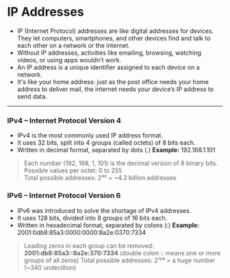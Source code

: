 <h1> IP Addresses </h1>

- IP (Internet Protocol) addresses are like digital addresses for devices. They let computers, smartphones, and other devices find and talk to each other on a network or the internet.
- Without IP addresses, activities like emailing, browsing, watching videos, or using apps wouldn’t work.
- An IP address is a unique identifier assigned to each device on a network.
- It's like your home address: just as the post office needs your home address to deliver mail, the internet needs your device’s IP address to send data.

- - -

### IPv4 – Internet Protocol Version 4
- IPv4 is the most commonly used IP address format.
- It uses 32 bits, split into 4 groups (called octets) of 8 bits each.
- Written in decimal format, separated by dots (.)
**Example:** 192.168.1.101
> Each number (192, 168, 1, 101) is the decimal version of 8 binary bits. <br> Possible values per octet: 0 to 255 <br> Total possible addresses: 2³² = ~4.3 billion addresses

### IPv6 – Internet Protocol Version 6 
- IPv6 was introduced to solve the shortage of IPv4 addresses.
- It uses 128 bits, divided into 8 groups of 16 bits each.
- Written in hexadecimal format, separated by colons (:)
**Example:** 2001:0db8:85a3:0000:0000:8a2e:0370:7334
> Leading zeros in each group can be removed:
> **2001:db8:85a3::8a2e:370:7334** (double colon :: means one or more groups of all zeros)
> Total possible addresses: 2¹²⁸ = a huge number (~340 undecillion)
